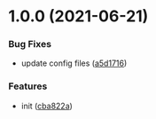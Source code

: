 # 1.0.0 (2021-06-21)


### Bug Fixes

* update config files ([a5d1716](https://github.com/dword-design/tester-plugin-firebase/commit/a5d17162d79f3ba6af1fe06d2ee9e9494e49ddda))


### Features

* init ([cba822a](https://github.com/dword-design/tester-plugin-firebase/commit/cba822a52e24183e8ec7cc5693ec426bb7ac036c))
